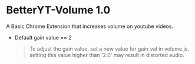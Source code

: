 # BetterYT-Volume 1.0

A Basic Chrome Extension that increases volume on youtube videos.

- Default gain value == 2
	> To adjust the gain value, set a new value for gain_val in volume.js. setting this value higher than '2.0' may result in distorted audio. 

